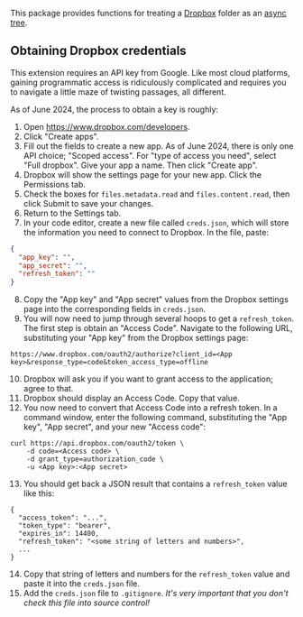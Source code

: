 This package provides functions for treating a [Dropbox](https://www.dropbox.com) folder as an [async tree](https://weborigami.org/async-tree/interface).

## Obtaining Dropbox credentials

This extension requires an API key from Google. Like most cloud platforms, gaining programmatic access is ridiculously complicated and requires you to navigate a little maze of twisting passages, all different.

As of June 2024, the process to obtain a key is roughly:

1. Open https://www.dropbox.com/developers.
2. Click "Create apps".
3. Fill out the fields to create a new app. As of June 2024, there is only one API choice; "Scoped access". For "type of access you need", select "Full dropbox". Give your app a name. Then click "Create app".
4. Dropbox will show the settings page for your new app. Click the Permissions tab.
5. Check the boxes for `files.metadata.read` and `files.content.read`, then click Submit to save your changes.
6. Return to the Settings tab.
7. In your code editor, create a new file called `creds.json`, which will store the information you need to connect to Dropbox. In the file, paste:

```json
{
  "app_key": "",
  "app_secret": "",
  "refresh_token": ""
}
```

8. Copy the "App key" and "App secret" values from the Dropbox settings page into the corresponding fields in `creds.json`.
9. You will now need to jump through several hoops to get a `refresh_token`. The first step is obtain an "Access Code". Navigate to the following URL, substituting your "App key" from the Dropbox settings page:

```
https://www.dropbox.com/oauth2/authorize?client_id=<App key>&response_type=code&token_access_type=offline
```

10. Dropbox will ask you if you want to grant access to the application; agree to that.
11. Dropbox should display an Access Code. Copy that value.
12. You now need to convert that Access Code into a refresh token. In a command window, enter the following command, substituting the "App key", "App secret", and your new "Access code":

```curl
curl https://api.dropbox.com/oauth2/token \
    -d code=<Access code> \
    -d grant_type=authorization_code \
    -u <App key>:<App secret>
```

13. You should get back a JSON result that contains a `refresh_token` value like this:

```
{
  "access_token": "...",
  "token_type": "bearer",
  "expires_in": 14400,
  "refresh_token": "<some string of letters and numbers>",
  ...
}
```

14. Copy that string of letters and numbers for the `refresh_token` value and paste it into the `creds.json` file.
15. Add the `creds.json` file to `.gitignore`. _It's very important that you don't check this file into source control!_
